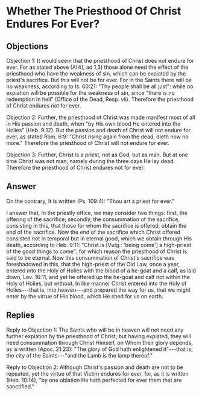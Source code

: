 # Whether The Priesthood Of Christ Endures For Ever?

## Objections

Objection 1: It would seem that the priesthood of Christ does not endure for ever. For as stated above (A[4], ad 1,3) those alone need the effect of the priesthood who have the weakness of sin, which can be expiated by the priest's sacrifice. But this will not be for ever. For in the Saints there will be no weakness, according to Is. 60:21: "Thy people shall be all just": while no expiation will be possible for the weakness of sin, since "there is no redemption in hell" (Office of the Dead, Resp. vii). Therefore the priesthood of Christ endures not for ever.

Objection 2: Further, the priesthood of Christ was made manifest most of all in His passion and death, when "by His own blood He entered into the Holies" (Heb. 9:12). But the passion and death of Christ will not endure for ever, as stated Rom. 6:9: "Christ rising again from the dead, dieth now no more." Therefore the priesthood of Christ will not endure for ever.

Objection 3: Further, Christ is a priest, not as God, but as man. But at one time Christ was not man, namely during the three days He lay dead. Therefore the priesthood of Christ endures not for ever.

## Answer

On the contrary, It is written (Ps. 109:4): "Thou art a priest for ever."

I answer that, In the priestly office, we may consider two things: first, the offering of the sacrifice; secondly, the consummation of the sacrifice, consisting in this, that those for whom the sacrifice is offered, obtain the end of the sacrifice. Now the end of the sacrifice which Christ offered consisted not in temporal but in eternal good, which we obtain through His death, according to Heb. 9:11: "Christ is [Vulg.: 'being come'] a high-priest of the good things to come"; for which reason the priesthood of Christ is said to be eternal. Now this consummation of Christ's sacrifice was foreshadowed in this, that the high-priest of the Old Law, once a year, entered into the Holy of Holies with the blood of a he-goat and a calf, as laid down, Lev. 16:11, and yet he offered up the he-goat and calf not within the Holy of Holies, but without. In like manner Christ entered into the Holy of Holies---that is, into heaven---and prepared the way for us, that we might enter by the virtue of His blood, which He shed for us on earth.

## Replies

Reply to Objection 1: The Saints who will be in heaven will not need any further expiation by the priesthood of Christ, but having expiated, they will need consummation through Christ Himself, on Whom their glory depends, as is written (Apoc. 21:23): "The glory of God hath enlightened it"---that is, the city of the Saints---"and the Lamb is the lamp thereof."

Reply to Objection 2: Although Christ's passion and death are not to be repeated, yet the virtue of that Victim endures for ever, for, as it is written (Heb. 10:14), "by one oblation He hath perfected for ever them that are sanctified."